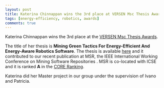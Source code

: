 ```yaml
---
layout: post
title: Katerina Chinnappan wins the 3rd place at VERSEN Msc Thesis Awards
tags: [energy-efficiency, robotics, awards]
comments: true
---
```


Katerina Chinnappan wins the 3rd place at the [VERSEN Msc Thesis Awards](https://www.versen.nl/contents/master-thesis-award).

The title of her thesis is **Mining Green Tactics For Energy-Efficient And Energy-Aware Robotics Software**.
The thesis is available [here](https://drive.google.com/open?id=1K3OQ4EPZ8Vs4vidn5kjeetNLtcUctN66) and it contributed to our recent publication at MSR, the IEEE International Working Conference on Mining Software Repositories
. MSR is co-located with ICSE and it is ranked **A** in the [CORE Ranking](http://portal.core.edu.au/conf-ranks/).  

Katerina did her Master project in our group under the supervision of Ivano and Patricia.
